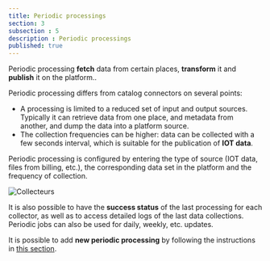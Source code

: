 ```yaml
---
title: Periodic processings
section: 3
subsection : 5
description : Periodic processings
published: true
---
```


Periodic processing **fetch** data from certain places, **transform** it and **publish** it on the platform..

Periodic processing differs from catalog connectors on several points:
* A processing is limited to a reduced set of input and output sources. Typically it can retrieve data from one place, and metadata from another, and dump the data into a platform source.
* The collection frequencies can be higher: data can be collected with a few seconds interval, which is suitable for the publication of **IOT data**.

<p>
</p>

Periodic processing is configured by entering the type of source (IOT data, files from billing, etc.), the corresponding data set in the platform and the frequency of collection.

![Collecteurs](./images/functional-presentation/collecteurs.jpg)


It is also possible to have the **success status** of the last processing for each collector, as well as to access detailed logs of the last data collections. Periodic jobs can also be used for daily, weekly, etc. updates.

It is possible to add **new periodic processing** by following the instructions in [this section](./interoperate/collectors).
